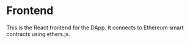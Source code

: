 # Frontend

This is the React frontend for the DApp. It connects to Ethereum smart contracts using ethers.js.
